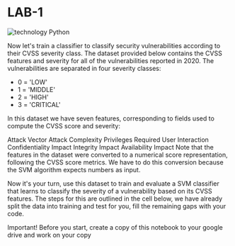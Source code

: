 # LAB-1


![technology Python](https://img.shields.io/badge/technology-python-blue.svg)




Now let's train a classifier to classify security vulnerabilities according to their CVSS severity class. The dataset provided below contains the CVSS features and severity for all of the vulnerabilities reported in 2020. The vulnerabilities are separated in four severity classes:

<!-- blank line -->
* 0 = 'LOW'
* 1 = 'MIDDLE'
* 2 = 'HIGH'
* 3 = 'CRITICAL'



In this dataset we have seven features, corresponding to fields used to compute the CVSS score and severity:

Attack Vector
Attack Complexity
Privileges Required
User Interaction
Confidentiality Impact
Integrity Impact
Availability Impact
Note that the features in the dataset were converted to a numerical score representation, following the CVSS score metrics. We have to do this conversion because the SVM algorithm expects numbers as input.

Now it's your turn, use this dataset to train and evaluate a SVM classifier that learns to classify the severity of a vulnerability based on its CVSS features. The steps for this are outlined in the cell below, we have already split the data into training and test for you, fill the remaining gaps with your code.

Important! Before you start, create a copy of this notebook to your google drive and work on your copy
